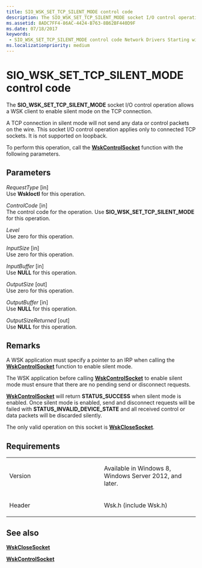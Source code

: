 ```yaml
---
title: SIO_WSK_SET_TCP_SILENT_MODE control code
description: The SIO_WSK_SET_TCP_SILENT_MODE socket I/O control operation allows a WSK client to enable silent mode on the TCP connection.
ms.assetid: 8ADC7FF4-86AC-4424-B763-8B62BF440D9F
ms.date: 07/18/2017
keywords:
 - SIO_WSK_SET_TCP_SILENT_MODE control code Network Drivers Starting with Windows Vista
ms.localizationpriority: medium
---
```


# SIO\_WSK\_SET\_TCP\_SILENT\_MODE control code


The **SIO\_WSK\_SET\_TCP\_SILENT\_MODE** socket I/O control operation allows a WSK client to enable silent mode on the TCP connection.

A TCP connection in silent mode will not send any data or control packets on the wire. This socket I/O control operation applies only to connected TCP sockets. It is not supported on loopback.

To perform this operation, call the [**WskControlSocket**](https://docs.microsoft.com/windows-hardware/drivers/ddi/content/wsk/nc-wsk-pfn_wsk_control_socket) function with the following parameters.

Parameters
----------

*RequestType* \[in\]  
Use **WskIoctl** for this operation.

*ControlCode* \[in\]  
The control code for the operation. Use **SIO\_WSK\_SET\_TCP\_SILENT\_MODE** for this operation.

*Level*   
Use zero for this operation.

*InputSize* \[in\]  
Use zero for this operation.

*InputBuffer* \[in\]  
Use **NULL** for this operation.

*OutputSize* \[out\]  
Use zero for this operation.

*OutputBuffer* \[in\]  
Use **NULL** for this operation.

*OutputSizeReturned* \[out\]  
Use **NULL** for this operation.

Remarks
-------

A WSK application must specify a pointer to an IRP when calling the [**WskControlSocket**](https://docs.microsoft.com/windows-hardware/drivers/ddi/content/wsk/nc-wsk-pfn_wsk_control_socket) function to enable silent mode.

The WSK application before calling [**WskControlSocket**](https://docs.microsoft.com/windows-hardware/drivers/ddi/content/wsk/nc-wsk-pfn_wsk_control_socket) to enable silent mode must ensure that there are no pending send or disconnect requests.

[**WskControlSocket**](https://docs.microsoft.com/windows-hardware/drivers/ddi/content/wsk/nc-wsk-pfn_wsk_control_socket) will return **STATUS\_SUCCESS** when silent mode is enabled. Once silent mode is enabled, send and disconnect requests will be failed with **STATUS\_INVALID\_DEVICE\_STATE** and all received control or data packets will be discarded silently.

The only valid operation on this socket is [**WskCloseSocket**](https://docs.microsoft.com/windows-hardware/drivers/ddi/content/wsk/nc-wsk-pfn_wsk_close_socket).

Requirements
------------

<table>
<colgroup>
<col width="50%" />
<col width="50%" />
</colgroup>
<tbody>
<tr class="odd">
<td><p>Version</p></td>
<td><p>Available in Windows 8, Windows Server 2012, and later.</p></td>
</tr>
<tr class="even">
<td><p>Header</p></td>
<td>Wsk.h (include Wsk.h)</td>
</tr>
</tbody>
</table>

## See also


[**WskCloseSocket**](https://docs.microsoft.com/windows-hardware/drivers/ddi/content/wsk/nc-wsk-pfn_wsk_close_socket)

[**WskControlSocket**](https://docs.microsoft.com/windows-hardware/drivers/ddi/content/wsk/nc-wsk-pfn_wsk_control_socket)

 

 




